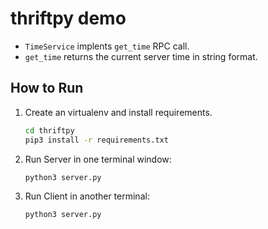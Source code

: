 # thriftpy demo

* `TimeService` implents `get_time` RPC call.
* `get_time` returns the current server time in string format.

## How to Run

1. Create an virtualenv and install requirements.
    ```bash
    cd thriftpy
    pip3 install -r requirements.txt
    ```

1. Run Server in one terminal window:
    ```bash
    python3 server.py
    ```

1. Run Client in another terminal:
    ```bash
    python3 server.py
    ```